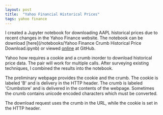 ```yaml
---
layout: post
title:  "Yahoo Financial Historical Prices"
tags: yahoo finance
---
```


I created a Jupyter notebook for downloading AAPL
historical prices due to recent changes in the Yahoo Finance website.
The notebook can be download [here](/notebooks/Yahoo Finance Crumb Historical Price Download.ipynb)
or viewed [online](https://github.com/cygnyx/cygnyx.github.io/blob/master/notebooks/Yahoo%20Finance%20Crumb%20Historical%20Price%20Download.ipynb) at GitHub.

Yahoo how requires a cookie and a crumb inorder to download historical price data.
The pair will work for multiple calls.
After surveying existing techniques, I combined the results into the notebook.

The preliminary webpage provides the cookie and the crumb.
The cookie is labeled 'B' and is delivery in the HTTP header.
The crumb is labeled 'Crumbstore' and is delivered in the contents of the webpage.
Sometimes the crumb contains unicode encoded characters which must be converted.

The download request uses the crumb in the URL, while the cookie is set in the HTTP header.

